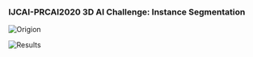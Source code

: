 ### IJCAI-PRCAI2020 3D AI Challenge: Instance Segmentation
![Origion](https://github.com/rechardgu0816/Instance-segmentation-tianchi/blob/master/images/755.jpg/format,png#pic_center)

![Results](https://github.com/rechardgu0816/Instance-segmentation-tianchi/blob/master/images/1.jpg/format,png#pic_center)

